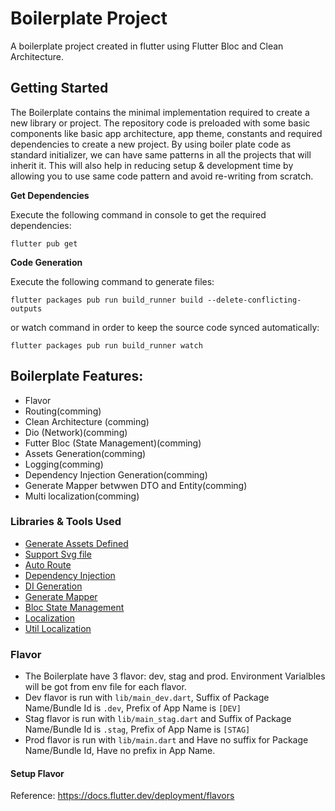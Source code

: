 # Boilerplate Project

A boilerplate project created in flutter using Flutter Bloc and Clean Architecture.

## Getting Started

The Boilerplate contains the minimal implementation required to create a new library or project. The repository code is preloaded with some basic components like basic app architecture, app theme, constants and required dependencies to create a new project. By using boiler plate code as standard initializer, we can have same patterns in all the projects that will inherit it. This will also help in reducing setup & development time by allowing you to use same code pattern and avoid re-writing from scratch.

**Get Dependencies**

Execute the following command in console to get the required dependencies: 

```
flutter pub get 
```

**Code Generation**

Execute the following command to generate files:

```
flutter packages pub run build_runner build --delete-conflicting-outputs
```

or watch command in order to keep the source code synced automatically:

```
flutter packages pub run build_runner watch
```

## Boilerplate Features:

* Flavor
* Routing(comming)
* Clean Architecture (comming)
* Dio (Network)(comming)
* Futter Bloc (State Management)(comming)
* Assets Generation(comming)
* Logging(comming)
* Dependency Injection Generation(comming)
* Generate Mapper betwwen DTO and Entity(comming)
* Multi localization(comming)

### Libraries & Tools Used

* [Generate Assets Defined](https://pub.dev/packages/flutter_gen_runner)
* [Support Svg file](https://pub.dev/packages/flutter_svg)
* [Auto Route](https://pub.dev/packages/auto_route)
* [Dependency Injection](https://pub.dev/packages/get_it)
* [DI Generation](https://pub.dev/packages/injectable)
* [Generate Mapper](https://pub.dev/packages/mapper)
* [Bloc State Management](https://pub.dev/packages/flutter_bloc)
* [Localization](https://pub.dev/packages/intl)
* [Util Localization](https://pub.dev/packages/intl_utils)

### Flavor

* The Boilerplate have 3 flavor: dev, stag and prod. Environment Varialbles will be got from env file for each flavor.
* Dev flavor is run with ```lib/main_dev.dart```, Suffix of Package Name/Bundle Id is ```.dev```, Prefix of App Name is ```[DEV]```
* Stag flavor is run with ```lib/main_stag.dart``` and Suffix of Package Name/Bundle Id is ```.stag```, Prefix of App Name is ```[STAG]```
* Prod flavor is run with ```lib/main.dart``` and Have no suffix for Package Name/Bundle Id, Have no prefix in App Name.

#### Setup Flavor

Reference: https://docs.flutter.dev/deployment/flavors


